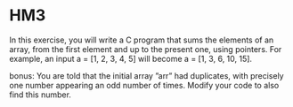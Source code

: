 # HM3

In this exercise, you will write a C program that sums the elements of an array, from the first element and up
to the present one, using pointers. For example, an input a = [1, 2, 3, 4, 5] will become a = [1, 3, 6, 10, 15].

bonus:
You are told that the initial array ”arr” had duplicates, with precisely one number appearing an odd number
of times. Modify your code to also find this number.
